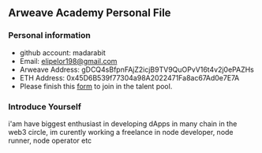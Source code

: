 ## Arweave Academy Personal File

### Personal information

- github account: madarabit
- Email: elipelor198@gmail.com
- Arweave Address: gDCQ4sBfpnFAjZ2icjB9TV9QuOPvV16t4v2j0ePAZHs
- ETH Address: 0x45D6B539f77304a98A2022471Fa8ac67Ad0e7E7A
- Please finish this [form](https://docs.google.com/forms/d/e/1FAIpQLSfWA5fIIcBgmRppm3jNz5vmf9Mai_QMVil-2pO4r7YKn_Zhtw/viewform?usp=sf_link) to join in the talent pool.

### Introduce Yourself
 i'am have biggest enthusiast in developing dApps in many chain in the web3 circle, im curently working a freelance in node developer, node runner, node operator etc

